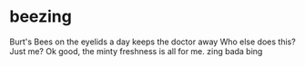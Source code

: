 # beezing
Burt's Bees on the eyelids a day keeps the doctor away
Who else does this? Just me? Ok good, the minty freshness is all for me. zing bada bing
